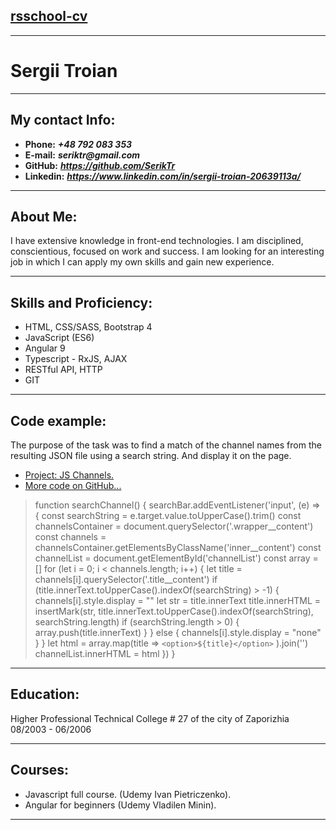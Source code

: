 [rsschool-cv](https://rs.school/)
---
___
# Sergii Troian
---
## My contact Info:
* __Phone:__ ___+48 792 083 353___
* __E-mail:__ ___seriktr@gmail.com___
* __GitHub:__ ___https://github.com/SerikTr___
* __Linkedin:__ ___https://www.linkedin.com/in/sergii-troian-20639113a/___
___
## About Me:
I have extensive knowledge in front-end technologies. I am disciplined, conscientious,
focused on work and success. I am looking for an interesting job in which I can apply
 my own skills and gain new experience.
 ___
 ## Skills and Proficiency:
 * HTML, CSS/SASS, Bootstrap 4
 * JavaScript (ES6)
 * Angular 9
 * Typescript - RxJS, AJAX 
* RESTful API, HTTP
 * GIT
 ---
 ## Code example:
 The purpose of the task was to find a match of the channel names from the resulting JSON file using a search string. And display it on the page.
 * [Project: JS Channels.](https://channel-list-87d07.web.app/)
 * [More code on GitHub...](https://github.com/SerikTr/recruitment-task/blob/main/static/js/search.js)
 >  function searchChannel() {
    searchBar.addEventListener('input', (e) => {
      const searchString = e.target.value.toUpperCase().trim()
      const channelsContainer = document.querySelector('.wrapper__content')
      const channels = channelsContainer.getElementsByClassName('inner__content')
      const channelList = document.getElementById('channelList')
      const array = []
      for (let i = 0; i < channels.length; i++) {
        let title = channels[i].querySelector('.title__content')
        if (title.innerText.toUpperCase().indexOf(searchString) > -1) {
          channels[i].style.display = ""
          let str = title.innerText
          title.innerHTML = insertMark(str, title.innerText.toUpperCase().indexOf(searchString), searchString.length)
          if (searchString.length > 0) {
            array.push(title.innerText)
          }
        } else {
          channels[i].style.display = "none"
        }
      }
      let html = array.map(title =>
        `<option>${title}</option>`
      ).join('')
      channelList.innerHTML = html
    })
  }
  ___
## Education:
Higher Professional Technical College # 27 of the city of Zaporizhia  08/2003 - 06/2006
___

  ## Courses:
  * Javascript full course. (Udemy Ivan Pietriczenko).
  * Angular for beginners (Udemy Vladilen Minin).
___
